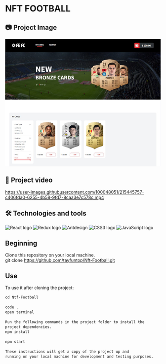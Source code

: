 # NFT FOOTBALL

## 📷 Project Image

![Proje Görseli](/src/assets/project/vole-task-image.jpg)

## 🎥 Project video

https://user-images.githubusercontent.com/100048051/215445757-c406fda0-6255-4b58-9fd7-8caa3e7c578c.mp4

## 🛠  Technologies and tools

<p><img src="https://img.shields.io/badge/React-282C34?logo=react&logoColor=61DAFB" alt="React logo" title="React" height="25" />
<img src="https://img.shields.io/badge/Redux-282C34?logo=redux&logoColor=764ABC" alt="Redux logo" title="Redux" height="25" />
<img src="https://img.shields.io/badge/Ant%20design-282C34?logo=antdesign&logoColor=0984e2" alt="Antdesign" title="Antdesign" height="25" />
<img src="https://img.shields.io/badge/CSS3-282C34?logo=css3&logoColor=1572B6" alt="CSS3 logo" title="CSS3" height="25" />
<img src="https://img.shields.io/badge/JavaScript-282C34?logo=javascript&logoColor=F7DF1E" alt="JavaScript logo" title="JavaScript" height="25" /></p>

## Beginning

Clone this repository on your local machine.
<br>
git clone https://github.com/tayfuntop/Nft-Football.git

## Use

To use it after cloning the project:
```
cd Ntf-Football

code .
open terminal

Run the following commands in the project folder to install the project dependencies.
npm install

npm start

These instructions will get a copy of the project up and 
running on your local machine for development and testing purposes.
```

